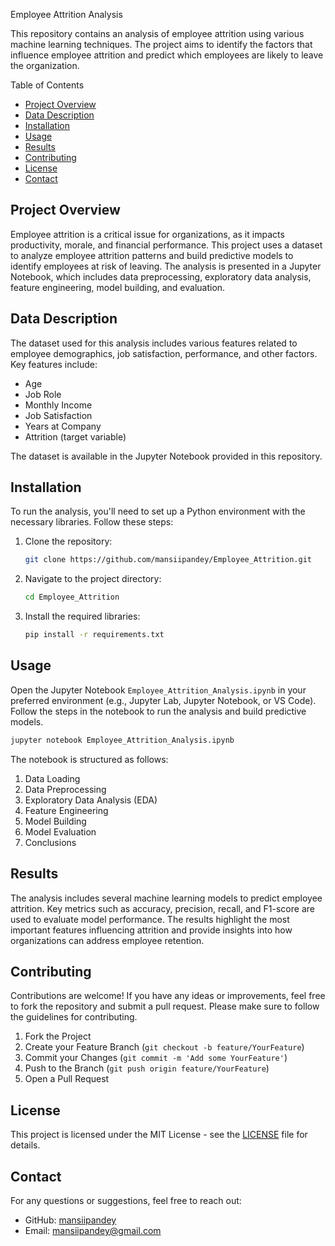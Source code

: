 Employee Attrition Analysis

This repository contains an analysis of employee attrition using various machine learning techniques. The project aims to identify the factors that influence employee attrition and predict which employees are likely to leave the organization.

Table of Contents

- [Project Overview](#project-overview)
- [Data Description](#data-description)
- [Installation](#installation)
- [Usage](#usage)
- [Results](#results)
- [Contributing](#contributing)
- [License](#license)
- [Contact](#contact)

## Project Overview

Employee attrition is a critical issue for organizations, as it impacts productivity, morale, and financial performance. This project uses a dataset to analyze employee attrition patterns and build predictive models to identify employees at risk of leaving. The analysis is presented in a Jupyter Notebook, which includes data preprocessing, exploratory data analysis, feature engineering, model building, and evaluation.

## Data Description

The dataset used for this analysis includes various features related to employee demographics, job satisfaction, performance, and other factors. Key features include:

- Age
- Job Role
- Monthly Income
- Job Satisfaction
- Years at Company
- Attrition (target variable)

The dataset is available in the Jupyter Notebook provided in this repository.

## Installation

To run the analysis, you'll need to set up a Python environment with the necessary libraries. Follow these steps:

1. Clone the repository:
    ```sh
    git clone https://github.com/mansiipandey/Employee_Attrition.git
    ```
2. Navigate to the project directory:
    ```sh
    cd Employee_Attrition
    ```
3. Install the required libraries:
    ```sh
    pip install -r requirements.txt
    ```

## Usage

Open the Jupyter Notebook `Employee_Attrition_Analysis.ipynb` in your preferred environment (e.g., Jupyter Lab, Jupyter Notebook, or VS Code). Follow the steps in the notebook to run the analysis and build predictive models.

```sh
jupyter notebook Employee_Attrition_Analysis.ipynb
```

The notebook is structured as follows:

1. Data Loading
2. Data Preprocessing
3. Exploratory Data Analysis (EDA)
4. Feature Engineering
5. Model Building
6. Model Evaluation
7. Conclusions

## Results

The analysis includes several machine learning models to predict employee attrition. Key metrics such as accuracy, precision, recall, and F1-score are used to evaluate model performance. The results highlight the most important features influencing attrition and provide insights into how organizations can address employee retention.

## Contributing

Contributions are welcome! If you have any ideas or improvements, feel free to fork the repository and submit a pull request. Please make sure to follow the guidelines for contributing.

1. Fork the Project
2. Create your Feature Branch (`git checkout -b feature/YourFeature`)
3. Commit your Changes (`git commit -m 'Add some YourFeature'`)
4. Push to the Branch (`git push origin feature/YourFeature`)
5. Open a Pull Request

## License

This project is licensed under the MIT License - see the [LICENSE](LICENSE) file for details.

## Contact

For any questions or suggestions, feel free to reach out:

- GitHub: [mansiipandey](https://github.com/mansiipandey)
- Email: mansiipandey@gmail.com
